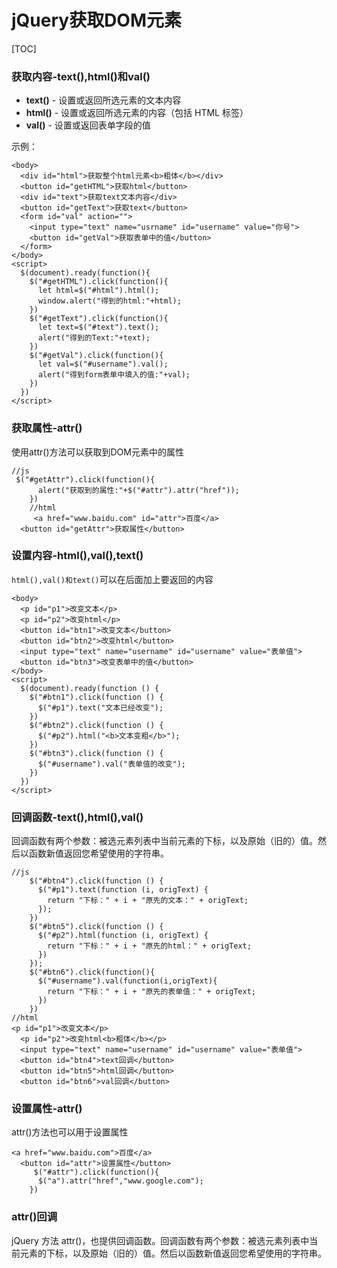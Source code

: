 # jQuery获取DOM元素



[TOC]

### 获取内容-text(),html()和val()

- **text()** - 设置或返回所选元素的文本内容
- **html()** - 设置或返回所选元素的内容（包括 HTML 标签）
- **val()** - 设置或返回表单字段的值

示例：

```
<body>
  <div id="html">获取整个html元素<b>粗体</b></div>
  <button id="getHTML">获取html</button>
  <div id="text">获取text文本内容</div>
  <button id="getText">获取text</button>
  <form id="val" action="">
    <input type="text" name="usrname" id="username" value="你号">
    <button id="getVal">获取表单中的值</button>
  </form>
</body>
<script>
  $(document).ready(function(){
    $("#getHTML").click(function(){
      let html=$("#html").html();
      window.alert("得到的html:"+html);
    })
    $("#getText").click(function(){
      let text=$("#text").text();
      alert("得到的Text:"+text);
    })
    $("#getVal").click(function(){
      let val=$("#username").val();
      alert("得到form表单中填入的值:"+val);
    })
  })
</script>
```

### 获取属性-attr()

使用attr()方法可以获取到DOM元素中的属性

```
//js
 $("#getAttr").click(function(){
      alert("获取到的属性:"+$("#attr").attr("href"));
    })
    //html
     <a href="www.baidu.com" id="attr">百度</a>
  <button id="getAttr">获取属性</button>
```

### 设置内容-html(),val(),text()

`html(),val()和text()`可以在后面加上要返回的内容

```
<body>
  <p id="p1">改变文本</p>
  <p id="p2">改变html</p>
  <button id="btn1">改变文本</button>
  <button id="btn2">改变html</button>
  <input type="text" name="username" id="username" value="表单值">
  <button id="btn3">改变表单中的值</button>
</body>
<script>
  $(document).ready(function () {
    $("#btn1").click(function () {
      $("#p1").text("文本已经改变");
    })
    $("#btn2").click(function () {
      $("#p2").html("<b>文本变粗</b>");
    })
    $("#btn3").click(function () {
      $("#username").val("表单值的改变");
    })
  })
</script>
```

### 回调函数-text(),html(),val()

回调函数有两个参数：被选元素列表中当前元素的下标，以及原始（旧的）值。然后以函数新值返回您希望使用的字符串。

```
//js
    $("#btn4").click(function () {
      $("#p1").text(function (i, origText) {
        return "下标：" + i + "原先的文本：" + origText;
      });
    })
    $("#btn5").click(function () {
      $("#p2").html(function (i, origText) {
        return "下标：" + i + "原先的html：" + origText;
      })
    });
    $("#btn6").click(function(){
      $("#username").val(function(i,origText){
        return "下标：" + i + "原先的表单值：" + origText;
      })
    })
//html
<p id="p1">改变文本</p>
  <p id="p2">改变html<b>粗体</b></p>
  <input type="text" name="username" id="username" value="表单值">
  <button id="btn4">text回调</button>
  <button id="btn5">html回调</button>
  <button id="btn6">val回调</button>
```

### 设置属性-attr()

attr()方法也可以用于设置属性

```
<a href="www.baidu.com">百度</a>
  <button id="attr">设置属性</button>
     $("#attr").click(function(){
      $("a").attr("href","www.google.com");
    })
```

### attr()回调

jQuery 方法 attr()，也提供回调函数。回调函数有两个参数：被选元素列表中当前元素的下标，以及原始（旧的）值。然后以函数新值返回您希望使用的字符串。